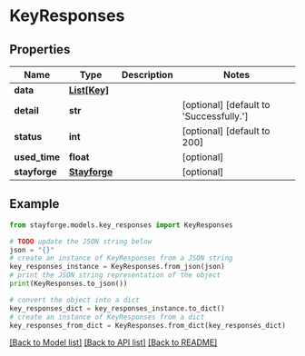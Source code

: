 # KeyResponses


## Properties

Name | Type | Description | Notes
------------ | ------------- | ------------- | -------------
**data** | [**List[Key]**](Key.md) |  | 
**detail** | **str** |  | [optional] [default to 'Successfully.']
**status** | **int** |  | [optional] [default to 200]
**used_time** | **float** |  | [optional] 
**stayforge** | [**Stayforge**](Stayforge.md) |  | [optional] 

## Example

```python
from stayforge.models.key_responses import KeyResponses

# TODO update the JSON string below
json = "{}"
# create an instance of KeyResponses from a JSON string
key_responses_instance = KeyResponses.from_json(json)
# print the JSON string representation of the object
print(KeyResponses.to_json())

# convert the object into a dict
key_responses_dict = key_responses_instance.to_dict()
# create an instance of KeyResponses from a dict
key_responses_from_dict = KeyResponses.from_dict(key_responses_dict)
```
[[Back to Model list]](../README.md#documentation-for-models) [[Back to API list]](../README.md#documentation-for-api-endpoints) [[Back to README]](../README.md)


